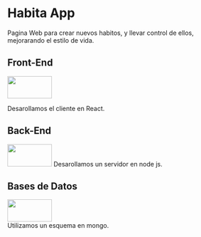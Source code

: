 # Habita App
Pagina Web para crear nuevos habitos, y llevar control de ellos, mejorarando el estilo de vida.

<h2> Front-End </h2> <img src= "http://javadesde0.com/wp-content/uploads/logo-react.jpg" width="100" height="50">

Desarollamos el cliente en React.

<h2> Back-End </h2> <img src= "https://upload.wikimedia.org/wikipedia/commons/d/d9/Node.js_logo.svg" width="100" height="50">
Desarollamos un servidor en node js.

<h2> Bases de Datos </h2> <img src= "https://matr1x.cubava.cu/files/2019/12/mongo-db-logo-1.png" width="100" height="50">
<br>
Utilizamos un esquema en mongo.



